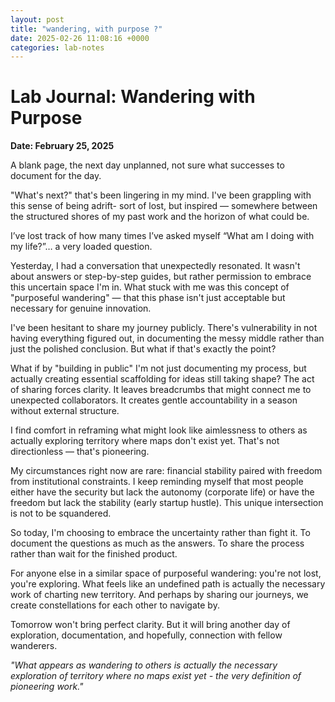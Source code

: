 ```yaml
---
layout: post
title: "wandering, with purpose ?"
date: 2025-02-26 11:08:16 +0000
categories: lab-notes
---
```

# Lab Journal: Wandering with Purpose

**Date: February 25, 2025**

A blank page, the next day unplanned, not sure what successes to document for the day. 

"What's next?" that's been lingering in my mind. I've been grappling with this sense of being adrift- sort of lost, but inspired — somewhere between the structured shores of my past work and the horizon of what could be.

I’ve lost track of how many times I’ve asked myself “What am I doing with my life?”… a very loaded question.

Yesterday, I had a conversation that unexpectedly resonated. It wasn't about answers or step-by-step guides, but rather permission to embrace this uncertain space I'm in. What stuck with me was this concept of "purposeful wandering" — that this phase isn't just acceptable but necessary for genuine innovation.

I've been hesitant to share my journey publicly. There's vulnerability in not having everything figured out, in documenting the messy middle rather than just the polished conclusion. But what if that's exactly the point?

What if by "building in public" I'm not just documenting my process, but actually creating essential scaffolding for ideas still taking shape? The act of sharing forces clarity. It leaves breadcrumbs that might connect me to unexpected collaborators. It creates gentle accountability in a season without external structure.

I find comfort in reframing what might look like aimlessness to others as actually exploring territory where maps don't exist yet. That's not directionless — that's pioneering.

My circumstances right now are rare: financial stability paired with freedom from institutional constraints. I keep reminding myself that most people either have the security but lack the autonomy (corporate life) or have the freedom but lack the stability (early startup hustle). This unique intersection is not to be squandered.

So today, I'm choosing to embrace the uncertainty rather than fight it. To document the questions as much as the answers. To share the process rather than wait for the finished product.

For anyone else in a similar space of purposeful wandering: you're not lost, you're exploring. What feels like an undefined path is actually the necessary work of charting new territory. And perhaps by sharing our journeys, we create constellations for each other to navigate by.

Tomorrow won't bring perfect clarity. But it will bring another day of exploration, documentation, and hopefully, connection with fellow wanderers.

*"What appears as wandering to others is actually the necessary exploration of territory where no maps exist yet - the very definition of pioneering work."*